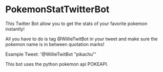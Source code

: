 # PokemonStatTwitterBot
This Twitter Bot allow you to get the stats of your favorite pokemon instantly!

All you have to do is tag @WillieTwitBot in your tweet and make sure the pokemon name is in between quotation marks!

Example Tweet: '@WillieTwitBot "pikachu"'

This bot uses the python pokemon api POKEAPI.